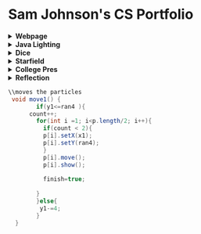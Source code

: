 # Sam Johnson's CS Portfolio
<details><summary><strong> Webpage</strong></summary>
 
* WebPage [here](https://johnsonscj.github.io/TestWeb/climbPage/dogPage.html)
<p> This allowed me to use HTML and CSS together. I thought it was helpful to get a taste of different programming languages. It was also a way to display what I am passionate in. </p>
</details>
<details><summary><strong> Java Lighting</strong></summary>
 
* Lightning Java [here](https://johnsonscj.github.io/lightning2/)
<p>I used basic common java in this project. It was a good project to start with after the long summer. I also was able to use some HTML on the website where I created the lightning.</p>
 </details>

<details><summary><strong> Dice</strong></summary>
 
* Dice [here](https://johnsonscj.github.io/dice3/index.html)
 
<p>I was able to use object oriented programming to create many different dice. I also involved different booleans into my program and made different levels. This program shows how powerful object oriented programming is.
</p>
 </details>
 

 
  <details><summary><strong> Starfield</strong></summary>
 
* Star Field[ here ](https://johnsonscj.github.io/starfield5/)
<p>This was my most complex program. I incorporated interface and inheritance in my code. This program entailed a lot of trial and error because it involved many things I have not used in programming yet. For example, I was able to use maps in this program which I have never used before.
 </p>
</details>

 <details><summary><strong> College Pres</strong></summary>
 
* College Presentation [here](https://johnsonscj.github.io/CollegePresentation/file)

 </details>
  <details><summary><strong> Reflection</strong></summary>
 
 <p> 1. Done </p>
 <p>2. The first thing that I pride myself in my coding is the initial process. I enjoy looking at the big picture of my program. I like to think out in my head what I want to do. I am also pretty creative, and this allows me to think of good ideas for my projects. The second thing that I pride myself in coding is how I resolve my errors. I am able to discuss with many people around me, or I rewrite my code because I think there is a lot of power in rewriting code. </p>           
 <p>3.My accomplishment was being able to use HTML and CSS. At first, I was nervous to try a different programming language because I felt so comfortable with java. However, I knew trying a new language would be a wise decision. I do not love HTML, but I did learn a lot about HTML. This was a huge accomplishment because I was able to have an open mind and try something new.  Here is an example!
 
 
 <br>.overlay {</br>
 position: absolute;
   <br>  top: 0; </br>
   bottom: 0;
  <br> left: 0;</br>
right: 0;
   <br>background-color: brown;</br>
  overflow: hidden;
  <br> width: 0;</br>
   height: 100%;
  <br> transition: .5s ease;</br>
 <br>}</br>

 </p>
 <p>
 4.My highest hurdle this trimester was being able to create fireworks in my project StarField. I struggled a few days in creating this in my project. I realized most of my code was pretty bad, so I deleted all of it. I thought about what I wanted to do big picture. This was a huge success because I was able to be creative and how I was going to do this. Although I ended up needing help from the people around me, it was the highest hurdle because of the process I used to get over this problem.
 </p>
 
<p>5.I showed this through the layout of my portfolio.</p>
<p>
 6.I always tried to start out my projects on a piece of paper. I wanted to get down the big picture of my goal in this project. The reason why I do this is because I want to have direction within my code. I want to know where I am going within my code.  My next step in my process was to become more specific in my projects. I would translate what I thought of big picture into smaller details. There were many difficulties I faced within my coded that I resolved in different ways. If it was a simple problem I could normally figure out the problem. However, if it was a large problem I would try to rewrite the part that was wrong because I could try to figure out the solution a different way. I prefer to collaborate in the process of making my program because sometimes others can easily see what you're doing wrong. I have found that I would become blind to the problems in my own code. Also, I have to learn from others that know more than me. Overall, I prefer to be collaborative in my coding process.
 </p>
</details>




```Java
\\moves the particles
 void move1() {
        if(y1<=ran4 ){
      count++;
        for(int i =1; i<p.length/2; i++){
          if(count < 2){
          p[i].setX(x1);
          p[i].setY(ran4);
          }
          p[i].move();
          p[i].show();
          
          finish=true;
         
        }     
        }else{
         y1-=4;       
        }   
  }
```
```Java

```
